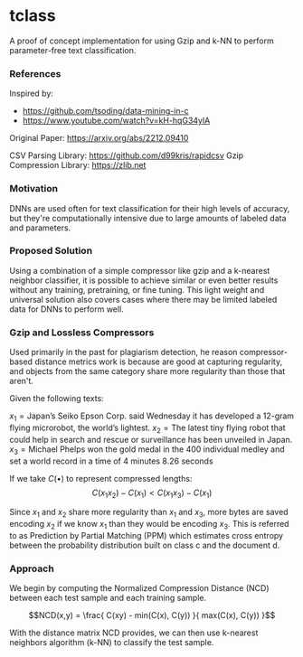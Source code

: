 # tclass

A proof of concept implementation for using Gzip and k-NN to perform parameter-free text classification.

### References
Inspired by:
- https://github.com/tsoding/data-mining-in-c
- https://www.youtube.com/watch?v=kH-hqG34ylA

Original Paper: https://arxiv.org/abs/2212.09410

CSV Parsing Library: https://github.com/d99kris/rapidcsv
Gzip Compression Library: https://zlib.net
### Motivation
DNNs are used often for text classification for their high levels of accuracy, but they're computationally intensive due to large amounts of labeled data and parameters.

### Proposed Solution
Using a combination of a simple compressor like gzip and a k-nearest neighbor classifier, it is possible to achieve similar or even better results without any training, pretraining, or fine tuning. This light weight and universal solution also covers cases where there may be limited labeled data for DNNs to perform well.

### Gzip and Lossless Compressors
Used primarily in the past for plagiarism detection, he reason compressor-based distance metrics work is because are good at capturing regularity, and objects from the same category share more regularity than those that aren't.

Given the following texts:

$x_1 = \text{Japan’s Seiko Epson Corp. said Wednesday it has developed a 12-gram flying microrobot, the world’s lightest.}$
$x_2 = \text{The latest tiny flying robot that could help in search and rescue or surveillance has been unveiled in Japan.}$
$x_3 = \text{Michael Phelps won the gold medal in the 400 individual medley and set a world record in a time of 4 minutes 8.26 seconds}$

If we take $C(•)$ to represent compressed lengths:
$$C(x_1x_2) - C(x_1) < C(x_1x_3) - C(x_1)$$

Since $x_1$ and $x_2$ share more regularity than $x_1$ and $x_3$, more bytes are saved encoding $x_2$ if we know $x_1$ than they would be encoding $x_3$. This is referred to as Prediction by Partial Matching (PPM) which estimates cross entropy between the probability distribution built on class c and the document d.

### Approach
We begin by computing the Normalized Compression Distance (NCD) between each test sample and each training sample.

$$NCD(x,y) = \frac{ C(xy) - min(C(x), C(y)) }{ max(C(x), C(y)) }$$

With the distance matrix NCD provides, we can then use k-nearest neighbors algorithm (k-NN) to classify the test sample.



